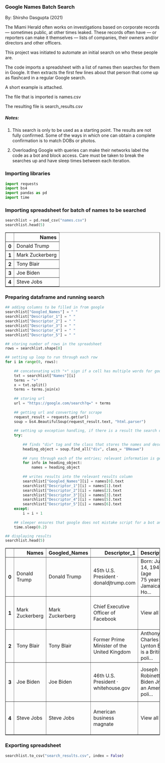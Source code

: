 ### Google Names Batch Search

By: Shirsho Dasgupta (2021) 

The Miami Herald often works on investigations based on corporate records — sometimes public, at other times leaked. These records often have — or reporters can make it themselves — lists of companies, their owners and/or directors and other officers. 

This project was initiated to automate an initial search on who these people are. 

The code imports a spreadsheet with a list of names then searches for them in Google. It then extracts the first few lines about that person that come up as flashcard in a regular Google search.  

A short example is attached. 

The file that is imported is names.csv

The resulting file is search_results.csv

##### Notes:

1. This search is only to be used as a starting point. The results are not fully confirmed. Some of the ways in which one can obtain a complete confirmation is to match DOBs or photos. 

2. Overloading Google with queries can make their networks label the code as a bot and block access. Care must be taken to break the searches up and have sleep times between each iteration.

### Importing libraries


```python
import requests
import bs4
import pandas as pd
import time
```

### Importing spreadsheet for batch of names to be searched


```python
searchlist = pd.read_csv("names.csv")  
searchlist.head(5)
```




<div>
<style scoped>
    .dataframe tbody tr th:only-of-type {
        vertical-align: middle;
    }

    .dataframe tbody tr th {
        vertical-align: top;
    }

    .dataframe thead th {
        text-align: right;
    }
</style>
<table border="1" class="dataframe">
  <thead>
    <tr style="text-align: right;">
      <th></th>
      <th>Names</th>
    </tr>
  </thead>
  <tbody>
    <tr>
      <th>0</th>
      <td>Donald Trump</td>
    </tr>
    <tr>
      <th>1</th>
      <td>Mark Zuckerberg</td>
    </tr>
    <tr>
      <th>2</th>
      <td>Tony Blair</td>
    </tr>
    <tr>
      <th>3</th>
      <td>Joe Biden</td>
    </tr>
    <tr>
      <th>4</th>
      <td>Steve Jobs</td>
    </tr>
  </tbody>
</table>
</div>



### Preparing dataframe and running search


```python
## adding columns to be filled in from google
searchlist["Googled_Names"] = " "
searchlist["Descriptor_1"] = " "
searchlist["Descriptor_2"] = " "
searchlist["Descriptor_3"] = " "
searchlist["Descriptor_4"] = " "
searchlist["Descriptor_5"] = " "
```


```python
## storing number of rows in the spreadsheet
rows = searchlist.shape[0] 

## setting up loop to run through each row
for i in range(0, rows):
    
    ## concatenating with "+" sign if a cell has multiple words for google search url pattern
    txt = searchlist["Names"][i]
    terms = "+"
    x = txt.split()
    terms = terms.join(x)
    
    ## storing url
    url = "https://google.com/search?q=" + terms
    
    ## getting url and converting for scrape
    request_result = requests.get(url)
    soup = bs4.BeautifulSoup(request_result.text, "html.parser")
    
    ## setting up exception handling, if there is a result the search details are stored, if not, loops moves onto next row
    try:
        
        ## finds "div" tag and the class that stores the names and descriptors; note: this sometimes changes and should be checked and modified accordingly
        heading_object = soup.find_all("div", class_= "BNeawe")
        
        ## runs through each of the entries; relevant information is generally stored in the first six cells
        for info in heading_object:
            names = heading_object
        
        ## writes results into the relevant results column
        searchlist["Googled_Names"][i] = names[0].text
        searchlist["Descriptor_1"][i] = names[1].text
        searchlist["Descriptor_2"][i] = names[2].text
        searchlist["Descriptor_3"][i] = names[3].text
        searchlist["Descriptor_4"][i] = names[5].text
        searchlist["Descriptor_5"][i] = names[6].text
    except:
        i = i + 1
        
    ## sleeper ensures that google does not mistake script for a bot and blocks access    
    time.sleep(0.2)   
```


```python
## displaying results
searchlist.head(5)
```




<div>
<style scoped>
    .dataframe tbody tr th:only-of-type {
        vertical-align: middle;
    }

    .dataframe tbody tr th {
        vertical-align: top;
    }

    .dataframe thead th {
        text-align: right;
    }
</style>
<table border="1" class="dataframe">
  <thead>
    <tr style="text-align: right;">
      <th></th>
      <th>Names</th>
      <th>Googled_Names</th>
      <th>Descriptor_1</th>
      <th>Descriptor_2</th>
      <th>Descriptor_3</th>
      <th>Descriptor_4</th>
      <th>Descriptor_5</th>
    </tr>
  </thead>
  <tbody>
    <tr>
      <th>0</th>
      <td>Donald Trump</td>
      <td>Donald Trump</td>
      <td>45th U.S. President · donaldjtrump.com</td>
      <td>Born: June 14, 1946 (age 75 years), Jamaica Ho...</td>
      <td>Height: 6′ 3″</td>
      <td>Party: Republican Party</td>
      <td>Spouse: Melania Trump (m. 2005), Marla Maples ...</td>
    </tr>
    <tr>
      <th>1</th>
      <td>Mark Zuckerberg</td>
      <td>Mark Zuckerberg</td>
      <td>Chief Executive Officer of Facebook</td>
      <td>View all</td>
      <td>Mark Elliot Zuckerberg is an American media ma...</td>
      <td>Net worth: 122.7 billion USD (2021)</td>
      <td>Born: May 14, 1984 (age 37 years), White Plain...</td>
    </tr>
    <tr>
      <th>2</th>
      <td>Tony Blair</td>
      <td>Tony Blair</td>
      <td>Former Prime Minister of the United Kingdom</td>
      <td>Anthony Charles Lynton Blair is a British poli...</td>
      <td>Anthony Charles Lynton Blair is a British poli...</td>
      <td>Height: 6′ 0″</td>
      <td>Spouse: Cherie Blair (m. 1980)</td>
    </tr>
    <tr>
      <th>3</th>
      <td>Joe Biden</td>
      <td>Joe Biden</td>
      <td>46th U.S. President · whitehouse.gov</td>
      <td>Joseph Robinette Biden Jr. is an American poli...</td>
      <td>Joseph Robinette Biden Jr. is an American poli...</td>
      <td>Born: November 20, 1942 (age 78 years), Scrant...</td>
      <td>Height: 6′ 0″</td>
    </tr>
    <tr>
      <th>4</th>
      <td>Steve Jobs</td>
      <td>Steve Jobs</td>
      <td>American business magnate</td>
      <td>View all</td>
      <td>Steven Paul Jobs was an American business magn...</td>
      <td>Born: February 24, 1955, San Francisco, CA</td>
      <td>Died: October 5, 2011, Palo Alto, CA</td>
    </tr>
  </tbody>
</table>
</div>



### Exporting spreadsheet


```python
searchlist.to_csv("search_results.csv", index = False)
```
